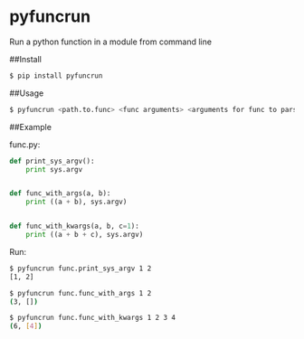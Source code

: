 pyfuncrun
=========

Run a python function in a module from command line

##Install

```bash
$ pip install pyfuncrun
```

##Usage

```bash
$ pyfuncrun <path.to.func> <func arguments> <arguments for func to parse in sys.argv>
```


##Example

func.py:

```python
def print_sys_argv():
    print sys.argv


def func_with_args(a, b):
    print ((a + b), sys.argv)


def func_with_kwargs(a, b, c=1):
    print ((a + b + c), sys.argv)
```

Run:

```bash
$ pyfuncrun func.print_sys_argv 1 2
[1, 2]

$ pyfuncrun func.func_with_args 1 2
(3, [])

$ pyfuncrun func.func_with_kwargs 1 2 3 4
(6, [4])
```
